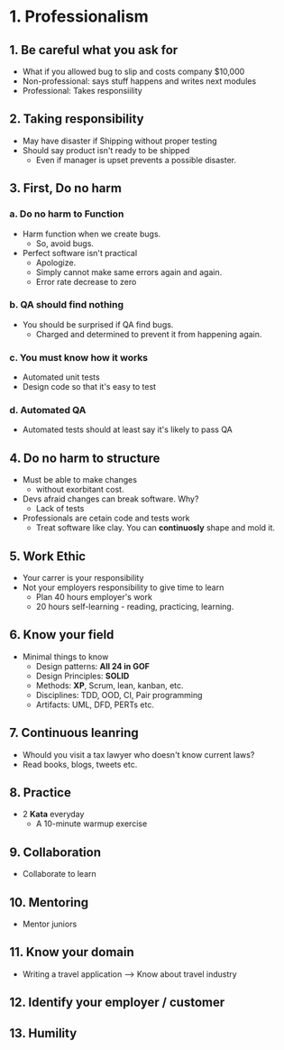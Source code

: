# 1. Professionalism

## 1. Be careful what you ask for

- What if you allowed bug to slip and costs company $10,000
- Non-professional: says stuff happens and writes next modules
- Professional: Takes responsiility



## 2. Taking responsibility

- May have disaster if Shipping without proper testing
- Should say product isn't ready to be shipped
  - Even if manager is upset prevents a possible disaster.



## 3. First, Do no harm

### a. Do no harm to Function

- Harm function when we create bugs.
  - So, avoid bugs.
- Perfect software isn't practical
  - Apologize.
  - Simply cannot make same errors again and again.
  - Error rate decrease to zero

### b. QA should find nothing

- You should be surprised if QA find bugs.
  - Charged and determined to prevent it from happening again.

### c. You must know how it works

- Automated unit tests
- Design code so that it's easy to test

### d. Automated QA

- Automated tests should at least say it's likely to pass QA



## 4. Do no harm to structure

- Must be able to make changes
  - without exorbitant cost.
- Devs afraid changes can break software. Why?
  - Lack of tests
- Professionals are cetain code and tests work
  - Treat software like clay. You can **continuosly** shape and mold it.

## 5. Work Ethic

- Your carrer is your responsibility
- Not your employers responsibility to give time to learn
  - Plan 40 hours employer's work
  - 20 hours self-learning - reading, practicing, learning.



## 6. Know your field

- Minimal things to know
  -  Design patterns: **All 24 in GOF**
  - Design Principles: **SOLID**
  - Methods: **XP**, Scrum, lean, kanban, etc.
  - Disciplines: TDD, OOD, CI, Pair programming
  - Artifacts: UML, DFD, PERTs etc.

## 7. Continuous leanring

- Whould you visit a tax lawyer who doesn't know current laws?
- Read books, blogs, tweets etc.

## 8. Practice

- 2 **Kata** everyday 
  - A 10-minute warmup exercise

## 9. Collaboration

- Collaborate to learn

## 10. Mentoring

- Mentor juniors

## 11. Know your domain

- Writing a travel application --> Know about travel industry

## 12. Identify your employer / customer

## 13. Humility

